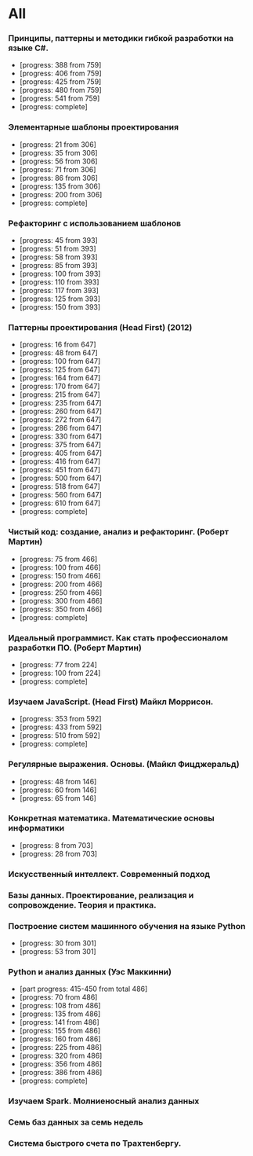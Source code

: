 # All
### Принципы, паттерны и методики гибкой разработки на языке C#.
* [progress: 388 from 759]
* [progress: 406 from 759]
* [progress: 425 from 759]
* [progress: 480 from 759]
* [progress: 541 from 759]
* [progress: complete]

### Элементарные шаблоны проектирования
* [progress: 21 from 306]
* [progress: 35 from 306]
* [progress: 56 from 306]
* [progress: 71 from 306]
* [progress: 86 from 306]
* [progress: 135 from 306]
* [progress: 200 from 306]
* [progress: complete]

### Рефакторинг с использованием шаблонов
* [progress: 45 from 393]
* [progress: 51 from 393]
* [progress: 58 from 393]
* [progress: 85 from 393]
* [progress: 100 from 393]
* [progress: 110 from 393]
* [progress: 117 from 393]
* [progress: 125 from 393]
* [progress: 150 from 393]

### Паттерны проектирования (Head First) (2012)
* [progress: 16 from 647]
* [progress: 48 from 647]
* [progress: 100 from 647]
* [progress: 125 from 647]
* [progress: 164 from 647]
* [progress: 170 from 647]
* [progress: 215 from 647]
* [progress: 235 from 647]
* [progress: 260 from 647]
* [progress: 272 from 647]
* [progress: 286 from 647]
* [progress: 330 from 647]
* [progress: 375 from 647]
* [progress: 405 from 647]
* [progress: 416 from 647]
* [progress: 451 from 647]
* [progress: 500 from 647]
* [progress: 518 from 647]
* [progress: 560 from 647]
* [progress: 610 from 647]
* [progress: complete]

### Чистый код: создание, анализ и рефакторинг. (Роберт Мартин)
* [progress: 75 from 466]
* [progress: 100 from 466]
* [progress: 150 from 466]
* [progress: 200 from 466]
* [progress: 250 from 466]
* [progress: 300 from 466]
* [progress: 350 from 466]
* [progress: complete]

### Идеальный программист. Как стать профессионалом разработки ПО. (Роберт Мартин)
* [progress: 77 from 224]
* [progress: 100 from 224]
* [progress: complete]

### Изучаем JavaScript. (Head First) Майкл Моррисон.
* [progress: 353 from 592]
* [progress: 433 from 592]
* [progress: 510 from 592]
* [progress: complete]

### Регулярные выражения. Основы. (Майкл Фицджеральд)
* [progress: 48 from 146]
* [progress: 60 from 146]
* [progress: 65 from 146]

### Конкретная математика. Математические основы информатики
* [progress: 8 from 703]
* [progress: 28 from 703]

### Искусственный интеллект. Современный подход
### Базы данных. Проектирование, реализация и сопровождение. Теория и практика.
### Построение систем машинного обучения на языке Python
* [progress: 30 from 301]
* [progress: 53 from 301]

### Python и анализ данных (Уэс Маккинни)
* [part progress: 415-450 from total 486]
* [progress: 70 from 486]
* [progress: 108 from 486]
* [progress: 135 from 486]
* [progress: 141 from 486]
* [progress: 155 from 486]
* [progress: 160 from 486]
* [progress: 225 from 486]
* [progress: 320 from 486]
* [progress: 356 from 486]
* [progress: 386 from 486]
* [progress: complete]

### Изучаем Spark. Молниеносный анализ данных


### Семь баз данных за семь недель

### Система быстрого счета по Трахтенбергу.
